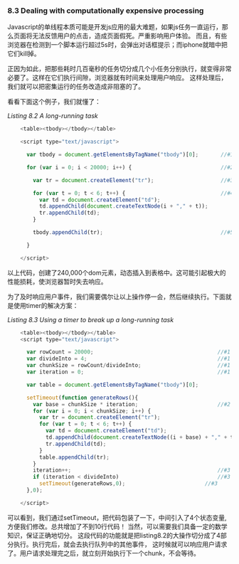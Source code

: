 ### 8.3 Dealing with computationally expensive processing

Javascript的单线程本质可能是开发js应用的最大难题，如果js任务一直运行，那么页面将无法反馈用户的点击，造成页面假死。严重影响用户体验。
而且，有些浏览器在检测到一个脚本运行超过5s时，会弹出对话框提示；而iphone就暗中把它们kill掉。

正因为如此，把那些耗时几百毫秒的任务切分成几个小任务分别执行，就变得非常必要了。这样在它们执行间隙，浏览器就有时间来处理用户响应。
这样处理后，我们就可以把密集运行的任务改造成非阻塞的了。

看看下面这个例子，我们就懂了：

*Listing 8.2 A long-running task*

```Javascript
    <table><tbody></tbody></table>

    <script type="text/javascript">

      var tbody = document.getElementsByTagName("tbody")[0];       //#1

      for (var i = 0; i < 20000; i++) {                            //#2

        var tr = document.createElement("tr");                     //#3

        for (var t = 0; t < 6; t++) {                              //#4
          var td = document.createElement("td");
          td.appendChild(document.createTextNode(i + "," + t));
          tr.appendChild(td);
        }

        tbody.appendChild(tr);                                     //#5

      }

    </script>
```

以上代码，创建了240,000个dom元素，动态插入到表格中。这可能引起极大的性能损耗，使浏览器暂时失去响应。

为了及时响应用户事件，我们需要偶尔让以上操作停一会，然后继续执行。下面就是使用timer的解决方案：

*Listing 8.3 Using a timer to break up a long-running task*

```Javascript
    <table><tbody></tbody></table>
    <script type="text/javascript">

      var rowCount = 20000;                                       //#1
      var divideInto = 4;                                         //#1
      var chunkSize = rowCount/divideInto;                        //#1
      var iteration = 0;                                          //#1

      var table = document.getElementsByTagName("tbody")[0];

      setTimeout(function generateRows(){
        var base = chunkSize * iteration;                         //#2
        for (var i = 0; i < chunkSize; i++) {
          var tr = document.createElement("tr");
          for (var t = 0; t < 6; t++) {
            var td = document.createElement("td");
            td.appendChild(document.createTextNode((i + base) + "," + t + "," + iteration));
            tr.appendChild(td);
          }
          table.appendChild(tr);
        }
        iteration++;                                              //#3
        if (iteration < divideInto)                               //#3
          setTimeout(generateRows,0);                         //#3
      },0);

    </script>
```

可以看到，我们通过setTimeout，把代码包装了一下，中间引入了4个状态变量,方便我们修改。总共增加了不到10行代码！
当然，可以需要我们具备一定的数学知识，保证正确地切分。
这段代码的功能就是把listing8.2的大操作切分成了4部分执行。执行完后，就会去执行队列中的其他事件，
这时候就可以响应用户请求了。用户请求处理完之后，就立刻开始执行下一个chunk，不会等待。


